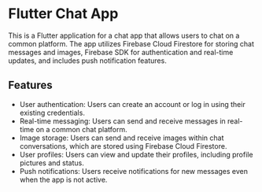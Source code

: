 # Flutter Chat App

This is a Flutter application for a chat app that allows users to chat on a common platform. The app utilizes Firebase Cloud Firestore for storing chat messages and images, Firebase SDK for authentication and real-time updates, and includes push notification features.

## Features

- User authentication: Users can create an account or log in using their existing credentials.
- Real-time messaging: Users can send and receive messages in real-time on a common chat platform.
- Image storage: Users can send and receive images within chat conversations, which are stored using Firebase Cloud Firestore.
- User profiles: Users can view and update their profiles, including profile pictures and status.
- Push notifications: Users receive notifications for new messages even when the app is not active.


